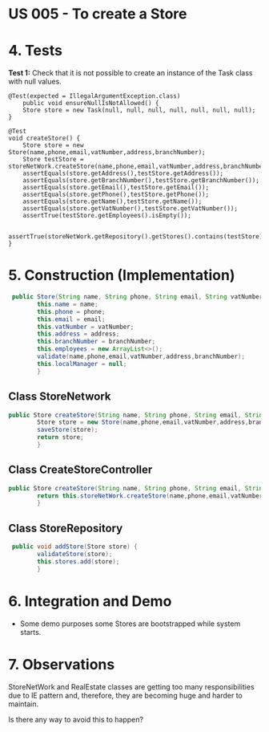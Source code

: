 # US 005 - To create a Store

# 4. Tests 

**Test 1:** Check that it is not possible to create an instance of the Task class with null values. 

	@Test(expected = IllegalArgumentException.class)
		public void ensureNullIsNotAllowed() {
		Store store = new Task(null, null, null, null, null, null, null);
	}

	@Test
    void createStore() {
        Store store = new Store(name,phone,email,vatNumber,address,branchNumber);
        Store testStore = storeNetWork.createStore(name,phone,email,vatNumber,address,branchNumber);
        assertEquals(store.getAddress(),testStore.getAddress());
        assertEquals(store.getBranchNumber(),testStore.getBranchNumber());
        assertEquals(store.getEmail(),testStore.getEmail());
        assertEquals(store.getPhone(),testStore.getPhone());
        assertEquals(store.getName(),testStore.getName());
        assertEquals(store.getVatNumber(),testStore.getVatNumber());
        assertTrue(testStore.getEmployees().isEmpty());

        assertTrue(storeNetWork.getRepository().getStores().contains(testStore));
    }



# 5. Construction (Implementation)
```java
 public Store(String name, String phone, String email, String vatNumber, String address, int branchNumber) {
        this.name = name;
        this.phone = phone;
        this.email = email;
        this.vatNumber = vatNumber;
        this.address = address;
        this.branchNumber = branchNumber;
        this.employees = new ArrayList<>();
        validate(name,phone,email,vatNumber,address,branchNumber);
        this.localManager = null;
        }
```
## Class StoreNetwork

```java
public Store createStore(String name, String phone, String email, String vatNumber, String address, int branchNumber){
        Store store = new Store(name,phone,email,vatNumber,address,branchNumber);
        saveStore(store);
        return store;
        }
```


## Class CreateStoreController 

```java
public Store createStore(String name, String phone, String email, String vatNumber, String address, int branchNumber){
        return this.storeNetWork.createStore(name,phone,email,vatNumber,address,branchNumber);
        }
```


## Class StoreRepository

```java
 public void addStore(Store store) {
        validateStore(store);
        this.stores.add(store);
        }
```

# 6. Integration and Demo 

* Some demo purposes some Stores are bootstrapped while system starts.


# 7. Observations

StoreNetWork and RealEstate classes are getting too many responsibilities due to IE pattern and, therefore, they are becoming huge and harder to maintain. 

Is there any way to avoid this to happen?





